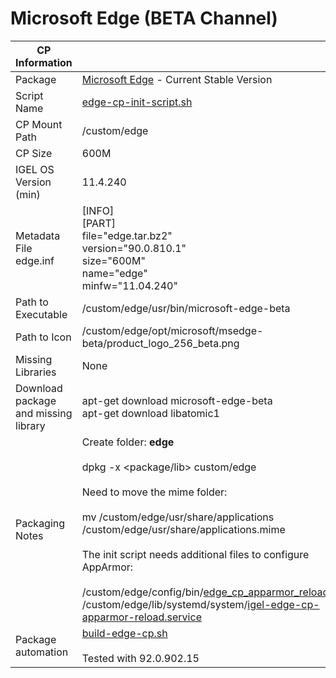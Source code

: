# Microsoft Edge (BETA Channel)

|  CP Information |            |
|-----------------|------------|
| Package | [Microsoft Edge](https://www.microsoftedgeinsider.com/en-us/download?platform=linux-deb) - Current Stable Version |
| Script Name | [edge-cp-init-script.sh](edge-cp-init-script.sh) |
| CP Mount Path | /custom/edge |
| CP Size | 600M |
| IGEL OS Version (min) | 11.4.240 |
| Metadata File <br /> edge.inf | [INFO] <br /> [PART] <br /> file="edge.tar.bz2" <br /> version="90.0.810.1" <br /> size="600M" <br /> name="edge" <br /> minfw="11.04.240" |
| Path to Executable | /custom/edge/usr/bin/microsoft-edge-beta |
| Path to Icon | /custom/edge/opt/microsoft/msedge-beta/product_logo_256_beta.png |
| Missing Libraries | None |
| Download package and missing library | apt-get download microsoft-edge-beta <br /> apt-get download libatomic1 |
| Packaging Notes | Create folder: **edge** <br /><br /> dpkg -x <package/lib> custom/edge <br /><br /> Need to move the mime folder: <br /><br />mv /custom/edge/usr/share/applications /custom/edge/usr/share/applications.mime <br /><br />The init script needs additional files to configure AppArmor: <br /><br /> /custom/edge/config/bin/[edge_cp_apparmor_reload](edge_cp_apparmor_reload) <br /> /custom/edge/lib/systemd/system/[igel-edge-cp-apparmor-reload.service](igel-edge-cp-apparmor-reload.service) |
| Package automation | [build-edge-cp.sh](build-edge-cp.sh) <br /><br /> Tested with 92.0.902.15
